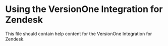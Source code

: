 # Using the VersionOne Integration for Zendesk #

This file should contain help content for the VersionOne Integration for Zendesk.
